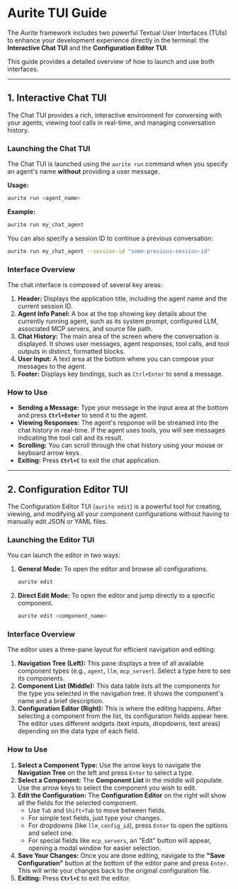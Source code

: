 # Aurite TUI Guide

The Aurite framework includes two powerful Textual User Interfaces (TUIs) to enhance your development experience directly in the terminal: the **Interactive Chat TUI** and the **Configuration Editor TUI**.

This guide provides a detailed overview of how to launch and use both interfaces.

---

## 1. Interactive Chat TUI

The Chat TUI provides a rich, interactive environment for conversing with your agents, viewing tool calls in real-time, and managing conversation history.

### Launching the Chat TUI

The Chat TUI is launched using the `aurite run` command when you specify an agent's name **without** providing a user message.

**Usage:**

```bash
aurite run <agent_name>
```

**Example:**

```bash
aurite run my_chat_agent
```

You can also specify a session ID to continue a previous conversation:

```bash
aurite run my_chat_agent --session-id "some-previous-session-id"
```

### Interface Overview

The chat interface is composed of several key areas:

1.  **Header:** Displays the application title, including the agent name and the current session ID.
2.  **Agent Info Panel:** A box at the top showing key details about the currently running agent, such as its system prompt, configured LLM, associated MCP servers, and source file path.
3.  **Chat History:** The main area of the screen where the conversation is displayed. It shows user messages, agent responses, tool calls, and tool outputs in distinct, formatted blocks.
4.  **User Input:** A text area at the bottom where you can compose your messages to the agent.
5.  **Footer:** Displays key bindings, such as `Ctrl+Enter` to send a message.

### How to Use

-   **Sending a Message:** Type your message in the input area at the bottom and press **`Ctrl+Enter`** to send it to the agent.
-   **Viewing Responses:** The agent's response will be streamed into the chat history in real-time. If the agent uses tools, you will see messages indicating the tool call and its result.
-   **Scrolling:** You can scroll through the chat history using your mouse or keyboard arrow keys.
-   **Exiting:** Press **`Ctrl+C`** to exit the chat application.

---

## 2. Configuration Editor TUI

The Configuration Editor TUI (`aurite edit`) is a powerful tool for creating, viewing, and modifying all your component configurations without having to manually edit JSON or YAML files.

### Launching the Editor TUI

You can launch the editor in two ways:

1.  **General Mode:** To open the editor and browse all configurations.
    ```bash
    aurite edit
    ```
2.  **Direct Edit Mode:** To open the editor and jump directly to a specific component.
    ```bash
    aurite edit <component_name>
    ```

### Interface Overview

The editor uses a three-pane layout for efficient navigation and editing:

1.  **Navigation Tree (Left):** This pane displays a tree of all available component types (e.g., `agent`, `llm`, `mcp_server`). Select a type here to see its components.
2.  **Component List (Middle):** This data table lists all the components for the type you selected in the navigation tree. It shows the component's name and a brief description.
3.  **Configuration Editor (Right):** This is where the editing happens. After selecting a component from the list, its configuration fields appear here. The editor uses different widgets (text inputs, dropdowns, text areas) depending on the data type of each field.

### How to Use

1.  **Select a Component Type:** Use the arrow keys to navigate the **Navigation Tree** on the left and press `Enter` to select a type.
2.  **Select a Component:** The **Component List** in the middle will populate. Use the arrow keys to select the component you wish to edit.
3.  **Edit the Configuration:** The **Configuration Editor** on the right will show all the fields for the selected component.
    -   Use `Tab` and `Shift+Tab` to move between fields.
    -   For simple text fields, just type your changes.
    -   For dropdowns (like `llm_config_id`), press `Enter` to open the options and select one.
    -   For special fields like `mcp_servers`, an "Edit" button will appear, opening a modal window for easier selection.
4.  **Save Your Changes:** Once you are done editing, navigate to the **"Save Configuration"** button at the bottom of the editor pane and press `Enter`. This will write your changes back to the original configuration file.
5.  **Exiting:** Press **`Ctrl+C`** to exit the editor.

